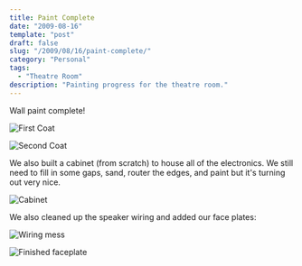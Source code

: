 ```yaml
---
title: Paint Complete
date: "2009-08-16"
template: "post"
draft: false
slug: "/2009/08/16/paint-complete/"
category: "Personal"
tags:
  - "Theatre Room"
description: "Painting progress for the theatre room."
---
```

Wall paint complete!

![](http://lh3.ggpht.com/_0McL0FrJEnE/SwGl8PkV7dI/AAAAAAAADac/EIcJYs6l71s/s640/coat1.jpg "First Coat")

![](http://lh5.ggpht.com/_0McL0FrJEnE/SwGl72rABCI/AAAAAAAADaY/V7lyJ92Cn_I/s640/coat2.jpg "Second Coat")

We also built a cabinet (from scratch) to house all of the electronics. We still need to fill in some gaps, sand, router the edges, and paint but it's turning out very nice.

![](http://lh5.ggpht.com/_0McL0FrJEnE/SwGl8GYf87I/AAAAAAAADag/SAJunn84VcM/s640/cabinet.jpg "Cabinet")

We also cleaned up the speaker wiring and added our face plates:

![](http://lh3.ggpht.com/_0McL0FrJEnE/SwGl4fw0-AI/AAAAAAAADaQ/1yVdfc74bAQ/s512/wiring.jpg "Wiring mess")

![](http://lh3.ggpht.com/_0McL0FrJEnE/SwGl71BWxJI/AAAAAAAADaU/Y4HjKkdJ8ZM/s512/faceplate.jpg "Finished faceplate")